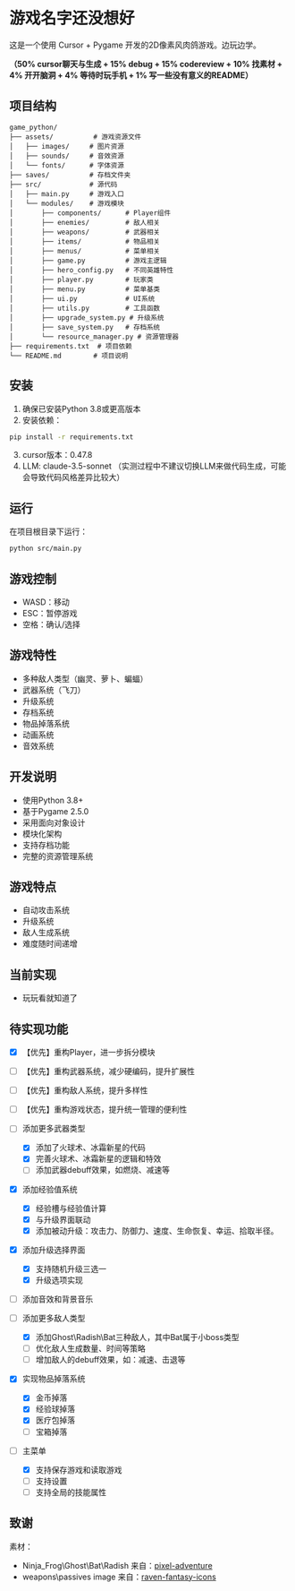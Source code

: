 # 游戏名字还没想好

这是一个使用 Cursor + Pygame 开发的2D像素风肉鸽游戏。边玩边学。

**（50% cursor聊天与生成 + 15% debug + 15% codereview + 10% 找素材 + 4% 开开脑洞 + 4% 等待时玩手机 + 1% 写一些没有意义的README）**

## 项目结构

```
game_python/
├── assets/          # 游戏资源文件
│   ├── images/     # 图片资源
│   ├── sounds/     # 音效资源
│   └── fonts/      # 字体资源
├── saves/          # 存档文件夹
├── src/            # 源代码
│   ├── main.py     # 游戏入口
│   └── modules/    # 游戏模块
│       ├── components/      # Player组件
│       ├── enemies/         # 敌人相关
│       ├── weapons/         # 武器相关
│       ├── items/           # 物品相关
│       ├── menus/           # 菜单相关
│       ├── game.py          # 游戏主逻辑
│       ├── hero_config.py   # 不同英雄特性
│       ├── player.py        # 玩家类
│       ├── menu.py          # 菜单基类
│       ├── ui.py            # UI系统
│       ├── utils.py         # 工具函数
│       ├── upgrade_system.py # 升级系统
│       ├── save_system.py   # 存档系统
│       └── resource_manager.py # 资源管理器
├── requirements.txt  # 项目依赖
└── README.md        # 项目说明
```

## 安装

1. 确保已安装Python 3.8或更高版本
2. 安装依赖：
```bash
pip install -r requirements.txt
```
3. cursor版本：0.47.8
4. LLM: claude-3.5-sonnet （实测过程中不建议切换LLM来做代码生成，可能会导致代码风格差异比较大）

## 运行

在项目根目录下运行：
```bash
python src/main.py
```

## 游戏控制

- WASD：移动
- ESC：暂停游戏
- 空格：确认/选择

## 游戏特性

- 多种敌人类型（幽灵、萝卜、蝙蝠）
- 武器系统（飞刀）
- 升级系统
- 存档系统
- 物品掉落系统
- 动画系统
- 音效系统

## 开发说明

- 使用Python 3.8+
- 基于Pygame 2.5.0
- 采用面向对象设计
- 模块化架构
- 支持存档功能
- 完整的资源管理系统

## 游戏特点

- 自动攻击系统
- 升级系统
- 敌人生成系统
- 难度随时间递增


## 当前实现
- 玩玩看就知道了

## 待实现功能
- [x] 【优先】重构Player，进一步拆分模块
- [ ] 【优先】重构武器系统，减少硬编码，提升扩展性
- [ ] 【优先】重构敌人系统，提升多样性
- [ ] 【优先】重构游戏状态，提升统一管理的便利性

- [ ] 添加更多武器类型
  - [x] 添加了火球术、冰霜新星的代码
  - [x] 完善火球术、冰霜新星的逻辑和特效
  - [ ] 添加武器debuff效果，如燃烧、减速等
- [x] 添加经验值系统
  - [x] 经验槽与经验值计算
  - [x] 与升级界面联动 
  - [x] 添加被动升级：攻击力、防御力、速度、生命恢复、幸运、拾取半径。
- [x] 添加升级选择界面
  - [x] 支持随机升级三选一
  - [x] 升级选项实现 
- [ ] 添加音效和背景音乐
- [ ] 添加更多敌人类型
  - [x] 添加Ghost\Radish\Bat三种敌人，其中Bat属于小boss类型
  - [ ] 优化敌人生成数量、时间等策略 
  - [ ] 增加敌人的debuff效果，如：减速、击退等
- [x] 实现物品掉落系统
  - [x] 金币掉落
  - [x] 经验球掉落
  - [x] 医疗包掉落
  - [ ] 宝箱掉落
- [ ] 主菜单
  - [x] 支持保存游戏和读取游戏
  - [ ] 支持设置
  - [ ] 支持全局的技能属性

## 致谢
素材：
- Ninja_Frog\Ghost\Bat\Radish 来自：[pixel-adventure](https://pixelfrog-assets.itch.io/pixel-adventure-1)
- weapons\passives image 来自：[raven-fantasy-icons](https://clockworkraven.itch.io/raven-fantasy-icons)